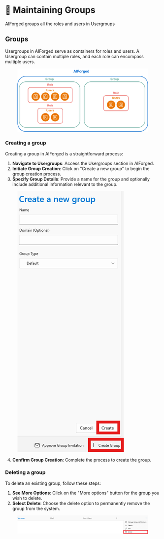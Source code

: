# 📓 Maintaining Groups

AIForged groups all the roles and users in Usergroups

## Groups

Usergroups in AIForged serve as containers for roles and users. A Usergroup can contain multiple roles, and each role can encompass multiple users.

<figure><img src="../.gitbook/assets/Usergroups.png" alt=""><figcaption></figcaption></figure>

### Creating a group

Creating a group in AIForged is a straightforward process:

1. **Navigate to Usergroups**: Access the Usergroups section in AIForged.
2. **Initiate Group Creation**: Click on "Create a new group" to begin the group creation process.
3. **Specify Group Details**: Provide a name for the group and optionally include additional information relevant to the group.

<figure><img src="../.gitbook/assets/image (1) (1) (1) (1).png" alt=""><figcaption></figcaption></figure>

4. **Confirm Group Creation**: Complete the process to create the group.

### Deleting a group

To delete an existing group, follow these steps:

1. **See More Options**: Click on the "More options" button for the group you wish to delete.
2. **Select Delete**: Choose the delete option to permanently remove the group from the system.

<figure><img src="../.gitbook/assets/image (2) (1) (1).png" alt=""><figcaption></figcaption></figure>
